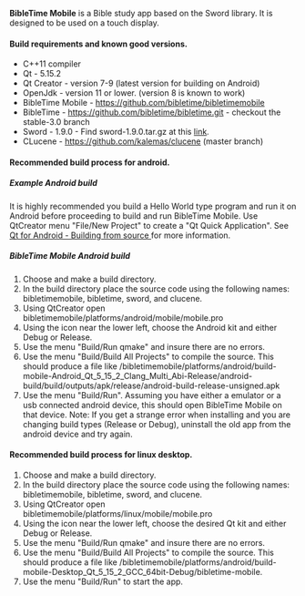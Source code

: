 
**BibleTime Mobile** is a Bible study app based on the Sword library. It is designed to be used on a touch display.

#### Build requirements and known good versions.
- C++11 compiler
- Qt - 5.15.2
- Qt Creator - version 7-9 (latest version for building on Android)
- OpenJdk - version 11 or lower. (version 8 is known to work)
- BibleTime Mobile - https://github.com/bibletime/bibletimemobile
- BibleTime - https://github.com/bibletime/bibletime.git  - checkout the stable-3.0 branch
- Sword - 1.9.0 - Find sword-1.9.0.tar.gz at this [link](http://crosswire.org/ftpmirror/pub/sword/source/v1.9/).
- CLucene - https://github.com/kalemas/clucene (master branch)
#### Recommended build process for android.
##### Example Android build
It is highly recommended you build a Hello World type program and run it on Android before proceeding to build and run BibleTime Mobile. Use QtCreator menu "File/New Project" to create a "Qt Quick Application".
See [Qt for Android - Building from source ](https://doc.qt.io/qt-5/android-building.html) for more information.

##### BibleTime Mobile Android build
1. Choose and make a build directory.
2. In the build directory place the source code using the following names: bibletimemobile, bibletime, sword, and clucene.
3. Using QtCreator open bibletimemobile/platforms/android/mobile/mobile.pro
4. Using the icon near the lower left, choose the Android kit and either Debug or Release.
5. Use the menu "Build/Run qmake" and insure there are no errors.
6. Use the menu "Build/Build All Projects" to compile the source. This should produce a file like <builddir>/bibletimemobile/platforms/android/build-mobile-Android_Qt_5_15_2_Clang_Multi_Abi-Release/android-build/build/outputs/apk/release/android-build-release-unsigned.apk
7. Use the menu "Build/Run". Assuming you have either a emulator or a usb connected android device, this should open BibleTime  Mobile on that device.
Note: If you get a strange error when installing and you are changing build types (Release or Debug), uninstall the old app from the android device and try again.


#### Recommended build process for linux desktop.
1. Choose and make a build directory.
2. In the build directory place the source code using the following names: bibletimemobile, bibletime, sword, and clucene.
3. Using QtCreator open bibletimemobile/platforms/linux/mobile/mobile.pro
4. Using the icon near the lower left, choose the desired Qt kit and either Debug or Release.
5. Use the menu "Build/Run qmake" and insure there are no errors.
6. Use the menu "Build/Build All Projects" to compile the source. This should produce a file like <builddir>/bibletimemobile/platforms/android/build-mobile-Desktop_Qt_5_15_2_GCC_64bit-Debug/bibletime-mobile.
7. Use the menu "Build/Run" to start the app.




